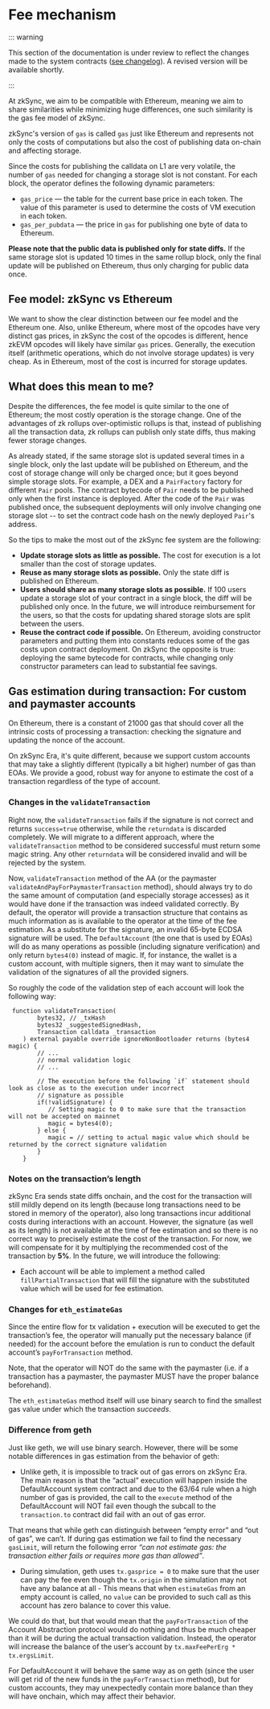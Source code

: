 # Fee mechanism

::: warning


This section of the documentation is under review to reflect the changes made to the system contracts ([see changelog](../../troubleshooting/changelog.md)). A revised version will be available shortly.

:::

At zkSync, we aim to be compatible with Ethereum, meaning we aim to share similarities while minimizing huge differences, one such similarity is the gas fee model of zkSync.

zkSync's version of `gas` is called `gas` just like Ethereum and represents not only the costs of computations but also the cost of publishing data on-chain and affecting storage.

Since the costs for publishing the calldata on L1 are very volatile, the number of `gas` needed for changing a storage slot is not constant. For each block, the operator defines the following dynamic parameters:

- `gas_price` — the table for the current base price in each token. The value of this parameter is used to determine the costs of VM execution in each token.
- `gas_per_pubdata` — the price in `gas` for publishing one byte of data to Ethereum.

**Please note that the public data is published only for state diffs.** If the same storage slot is updated 10 times in the same rollup block, only the final update will be published on Ethereum, thus only charging for public data once.

## Fee model: zkSync vs Ethereum

We want to show the clear distinction between our fee model and the Ethereum one.
Also, unlike Ethereum, where most of the opcodes have very distinct gas prices, in zkSync the cost of the opcodes is different, hence zkEVM opcodes will likely have similar `gas` prices.
Generally, the execution itself (arithmetic operations, which do not involve storage updates) is very cheap. As in Ethereum, most of the cost is incurred for storage updates.

## What does this mean to me?

Despite the differences, the fee model is quite similar to the one of Ethereum; the most costly operation is the storage change. One of the advantages of zk rollups over-optimistic rollups is that, instead of publishing all the transaction data, zk rollups can publish only state diffs, thus making fewer storage changes.

As already stated, if the same storage slot is updated several times in a single block, only the last update will be published on Ethereum, and the cost of storage change will only be charged once; but it goes beyond simple storage slots. For example, a DEX and a `PairFactory` factory for different `Pair` pools. The contract bytecode of `Pair` needs to be published only when the first instance is deployed. After the code of the `Pair` was published once, the subsequent deployments will only involve changing one storage slot -- to set the contract code hash on the newly deployed `Pair`'s address.

So the tips to make the most out of the zkSync fee system are the following:

- **Update storage slots as little as possible.** The cost for execution is a lot smaller than the cost of storage updates.
- **Reuse as many storage slots as possible.** Only the state diff is published on Ethereum.
- **Users should share as many storage slots as possible.** If 100 users update a storage slot of your contract in a single block, the diff will be published only once. In the future, we will introduce reimbursement for the users, so that the costs for updating shared storage slots are split between the users.
- **Reuse the contract code if possible.** On Ethereum, avoiding constructor parameters and putting them into constants reduces some of the gas costs upon contract deployment. On zkSync the opposite is true: deploying the same bytecode for contracts, while changing only constructor parameters can lead to substantial fee savings.


## Gas estimation during transaction: For custom and paymaster accounts

On Ethereum, there is a constant of 21000 gas that should cover all the intrinsic costs of processing a transaction: checking the signature and updating the nonce of the account. 

On zkSync Era, it's quite different, because we support custom accounts that may take a slightly different (typically a bit higher) number of gas than EOAs. 
We provide a good, robust way for anyone to estimate the cost of a transaction regardless of the type of account. 
### Changes in the `validateTransaction`

Right now, the `validateTransaction` fails if the signature is not correct and returns `success=true` otherwise, while the `returndata` is discarded completely. We will migrate to a different approach, where the `validateTransaction` method to be considered successful must return some magic string. Any other `returndata` will be considered invalid and will be rejected by the system.  

Now, `validateTransaction` method of the AA (or the paymaster `validateAndPayForPaymasterTransaction` method), should always try to do the same amount of computation (and especially storage accesses) as it would have done if the transaction was indeed validated correctly. By default, the operator will provide a transaction structure that contains as much information as is available to the operator at the time of the fee estimation. As a substitute for the signature, an invalid 65-byte ECDSA signature will be used. The `DefaultAccount` (the one that is used by EOAs) will do as many operations as possible (including signature verification) and only return `bytes4(0)` instead of magic. If, for instance, the wallet is a custom account, with multiple signers, then it may want to simulate the validation of the signatures of all the provided signers.

So roughly the code of the validation step of each account will look the following way:

```solidity
 function validateTransaction(
        bytes32, // _txHash
        bytes32 _suggestedSignedHash,
        Transaction calldata _transaction
    ) external payable override ignoreNonBootloader returns (bytes4 magic) {
        // ...
        // normal validation logic
        // ...
         
        // The execution before the following `if` statement should look as close as to the execution under incorrect 
        // signature as possible
        if(!validSignature) {
           // Setting magic to 0 to make sure that the transaction will not be accepted on mainnet
           magic = bytes4(0);  
        } else {
           magic = // setting to actual magic value which should be returned by the correct signature validation
        }
    }
```

### Notes on the transaction’s length

zkSync Era sends state diffs onchain, and the cost for the transaction will still mildly depend on its length (because long transactions need to be stored in memory of the operator), also long transactions incur additional costs during interactions with an account. However, the signature (as well as its length) is not available at the time of fee estimation and so there is no correct way to precisely estimate the cost of the transaction. For now, we will compensate for it by multiplying the recommended cost of the transaction by **5%**. In the future, we will introduce the following:

- Each account will be able to implement a method called `fillPartialTransaction` that will fill the signature with the substituted value which will be used for fee estimation.

### Changes for `eth_estimateGas`

Since the entire flow for tx validation + execution will be executed to get the transaction’s fee, the operator will manually put the necessary balance (if needed) for the account before the emulation is run to conduct the default account’s `payForTransaction` method.

Note, that the operator will NOT do the same with the paymaster (i.e. if a transaction has a paymaster, the paymaster MUST have the proper balance beforehand). 

The `eth_estimateGas` method itself will use binary search to find the smallest gas value under which the transaction *succeeds*.

### Difference from geth

Just like geth, we will use binary search. However, there will be some notable differences in gas estimation from the behavior of geth:

- Unlike geth, it is impossible to track out of gas errors on zkSync Era. The main reason is that the “actual” execution will happen inside the DefaultAccount system contract and due to the 63/64 rule when a high number of gas is provided, the call to the `execute` method of the DefaultAccount will NOT fail even though the subcall to the `transaction.to` contract did fail with an out of gas error.

That means that while geth can distinguish between “empty error” and “out of gas”, we can’t. If during gas estimation we fail to find the necessary `gasLimit`, will return the following error _“can not estimate gas: the transaction either fails or requires more gas than allowed”_.

- During simulation, geth uses `tx.gasprice = 0` to make sure that the user can pay the fee even though the `tx.origin` in the simulation may not have any balance at all - This means that when `estimateGas` from an empty account is called, no `value` can be provided to such call as this account has zero balance to cover this value. 

We could do that, but that would mean that the `payForTransaction` of the Account Abstraction protocol would do nothing and thus be much cheaper than it will be during the actual transaction validation. Instead, the operator will increase the balance of the user’s account by `tx.maxFeePerErg * tx.ergsLimit`.

For DefaultAccount it will behave the same way as on geth (since the user will get rid of the new funds in the `payForTransaction` method), but for custom accounts, they may unexpectedly contain more balance than they will have onchain, which may affect their behavior.